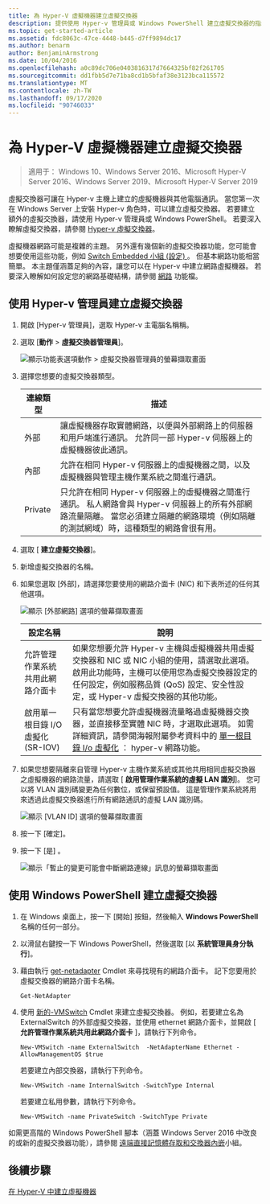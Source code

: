 ```yaml
---
title: 為 Hyper-V 虛擬機器建立虛擬交換器
description: 提供使用 Hyper-v 管理員或 Windows PowerShell 建立虛擬交換器的指示
ms.topic: get-started-article
ms.assetid: fdc8063c-47ce-4448-b445-d7ff9894dc17
ms.author: benarm
author: BenjaminArmstrong
ms.date: 10/04/2016
ms.openlocfilehash: a0c89dc706e0403816317d7664325bf82f261705
ms.sourcegitcommit: dd1fbb5d7e71ba8cd1b5bfaf38e3123bca115572
ms.translationtype: MT
ms.contentlocale: zh-TW
ms.lasthandoff: 09/17/2020
ms.locfileid: "90746033"
---
```

# <a name="create-a-virtual-switch-for-hyper-v-virtual-machines"></a>為 Hyper-V 虛擬機器建立虛擬交換器

>適用于： Windows 10、Windows Server 2016、Microsoft Hyper-V Server 2016、Windows Server 2019、Microsoft Hyper-V Server 2019

虛擬交換器可讓在 Hyper-v 主機上建立的虛擬機器與其他電腦通訊。 當您第一次在 Windows Server 上安裝 Hyper-v 角色時，可以建立虛擬交換器。 若要建立額外的虛擬交換器，請使用 Hyper-v 管理員或 Windows PowerShell。 若要深入瞭解虛擬交換器，請參閱 [Hyper-v 虛擬交換器](../../hyper-v-virtual-switch/Hyper-V-Virtual-Switch.md)。

虛擬機器網路可能是複雜的主題。 另外還有幾個新的虛擬交換器功能，您可能會想要使用這些功能，例如 [Switch Embedded 小組 (設定) ](../../hyper-v-virtual-switch/RDMA-and-Switch-Embedded-Teaming.md#switch-embedded-teaming-set)。 但基本網路功能相當簡單。 本主題僅涵蓋足夠的內容，讓您可以在 Hyper-v 中建立網路虛擬機器。 若要深入瞭解如何設定您的網路基礎結構，請參閱 [網路](../../../networking/index.yml) 功能檔。

## <a name="create-a-virtual-switch-by-using-hyper-v-manager"></a>使用 Hyper-v 管理員建立虛擬交換器

1.  開啟 [Hyper-v 管理員]，選取 Hyper-v 主電腦名稱稱。

2.  選取 [**動作**  >  **虛擬交換器管理員**]。

    ![顯示功能表選項動作 > 虛擬交換器管理員的螢幕擷取畫面](../media/Hyper-V-Action-VSwitchManager.png)

3.  選擇您想要的虛擬交換器類型。

    |連線類型|描述|
    |-------------------|---------------|
    |外部|讓虛擬機器存取實體網路，以便與外部網路上的伺服器和用戶端進行通訊。 允許同一部 Hyper-v 伺服器上的虛擬機器彼此通訊。|
    |內部|允許在相同 Hyper-v 伺服器上的虛擬機器之間，以及虛擬機器與管理主機作業系統之間進行通訊。|
    |Private|只允許在相同 Hyper-v 伺服器上的虛擬機器之間進行通訊。 私人網路會與 Hyper-v 伺服器上的所有外部網路流量隔離。 當您必須建立隔離的網路環境（例如隔離的測試網域）時，這種類型的網路會很有用。|

4.  選取 [ **建立虛擬交換器**]。

5.  新增虛擬交換器的名稱。

6.  如果您選取 [外部]，請選擇您要使用的網路介面卡 (NIC) 和下表所述的任何其他選項。

    ![顯示 [外部網路] 選項的螢幕擷取畫面](../media/Hyper-V-NewVSwitch-ExternalOptions.png)

    |設定名稱|說明|
    |----------------|---------------|
    |允許管理作業系統共用此網路介面卡|如果您想要允許 Hyper-v 主機與虛擬機器共用虛擬交換器和 NIC 或 NIC 小組的使用，請選取此選項。 啟用此功能時，主機可以使用您為虛擬交換器設定的任何設定，例如服務品質 (QoS) 設定、安全性設定，或 Hyper-v 虛擬交換器的其他功能。|
    |啟用單一根目錄 I/O 虛擬化 (SR-IOV)|只有當您想要允許虛擬機器流量略過虛擬機器交換器，並直接移至實體 NIC 時，才選取此選項。 如需詳細資訊，請參閱海報附屬參考資料中的 [單一根目錄 I/o 虛擬化](/previous-versions/windows/it-pro/windows-server-2012-R2-and-2012/dn641211(v=ws.11)#Sec4) ： hyper-v 網路功能。|

7.  如果您想要隔離來自管理 Hyper-v 主機作業系統或其他共用相同虛擬交換器之虛擬機器的網路流量，請選取 [ **啟用管理作業系統的虛擬 LAN 識別**]。 您可以將 VLAN 識別碼變更為任何數位，或保留預設值。 這是管理作業系統將用來透過此虛擬交換器進行所有網路通訊的虛擬 LAN 識別碼。

    ![顯示 [VLAN ID] 選項的螢幕擷取畫面](../media/Hyper-V-NewSwitch-VLAN.png)

8.  按一下 [確定]。

9. 按一下 [是]  。

    ![顯示「暫止的變更可能會中斷網路連線」訊息的螢幕擷取畫面](../media/Hyper-V-NewVSwitch-DisruptNetwork.png)

## <a name="create-a-virtual-switch-by-using-windows-powershell"></a>使用 Windows PowerShell 建立虛擬交換器

1.  在 Windows 桌面上，按一下 [開始] 按鈕，然後輸入 **Windows PowerShell** 名稱的任何一部分。

2.  以滑鼠右鍵按一下 Windows PowerShell，然後選取 [以 **系統管理員身分執行**]。

3.  藉由執行 [get-netadapter](https://technet.microsoft.com/library/jj130867.aspx) Cmdlet 來尋找現有的網路介面卡。 記下您要用於虛擬交換器的網路介面卡名稱。

    ```
    Get-NetAdapter
    ```

4.  使用 [新的-VMSwitch](/powershell/module/hyper-v/new-vmswitch?view=win10-ps) Cmdlet 來建立虛擬交換器。 例如，若要建立名為 ExternalSwitch 的外部虛擬交換器，並使用 ethernet 網路介面卡，並開啟 [ **允許管理作業系統共用此網路介面卡** ]，請執行下列命令。

    ```
    New-VMSwitch -name ExternalSwitch  -NetAdapterName Ethernet -AllowManagementOS $true
    ```

    若要建立內部交換器，請執行下列命令。

    ```
    New-VMSwitch -name InternalSwitch -SwitchType Internal
    ```

    若要建立私用參數，請執行下列命令。

    ```
    New-VMSwitch -name PrivateSwitch -SwitchType Private
    ```

如需更高階的 Windows PowerShell 腳本（涵蓋 Windows Server 2016 中改良的或新的虛擬交換器功能），請參閱 [遠端直接記憶體存取和交換器內嵌](../../hyper-v-virtual-switch/RDMA-and-Switch-Embedded-Teaming.md)小組。


## <a name="next-step"></a>後續步驟
[在 Hyper-V 中建立虛擬機器](Create-a-virtual-machine-in-Hyper-V.md)
